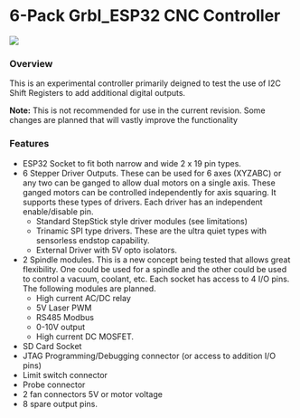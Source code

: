 # 6-Pack Grbl_ESP32 CNC Controller

![](http://www.buildlog.net/blog/wp-content/uploads/2020/05/20200529_082652-scaled.jpg)

### Overview

This is an experimental controller primarily deigned to test the use of I2C Shift Registers to add additional digital outputs.

**Note:** This is not recommended for use in the current revision. Some changes are planned that will vastly improve the functionality

### Features

- ESP32 Socket to fit both narrow and wide 2 x 19 pin types.
- 6 Stepper Driver Outputs. These can be used for 6 axes (XYZABC) or any two can be ganged to allow dual motors on a single axis. These ganged motors can be controlled independently for axis squaring. It supports these types of drivers. Each driver has an independent enable/disable pin.
  - Standard StepStick style driver modules (see limitations)
  - Trinamic SPI type drivers. These are the ultra quiet types with sensorless endstop capability.
  - External Driver with 5V opto isolators.
- 2 Spindle modules. This is a new concept being tested that allows great flexibility. One could be used for a spindle and the other could be used to control a vacuum, coolant, etc.  Each socket has access to 4 I/O pins. The following modules are planned.
  - High current AC/DC relay
  - 5V Laser PWM
  - RS485 Modbus
  - 0-10V output
  - High current DC MOSFET.
- SD Card Socket
- JTAG Programming/Debugging connector (or access to addition I/O pins)
- Limit switch connector
- Probe connector
- 2 fan connectors 5V or motor voltage
- 8 spare output pins.